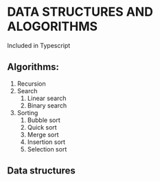 # DATA STRUCTURES AND ALOGORITHMS

Included in Typescript

## Algorithms:

1. Recursion
2. Search
   1. Linear search
   2. Binary search
3. Sorting
   1. Bubble sort
   2. Quick sort
   3. Merge sort
   4. Insertion sort
   5. Selection sort

## Data structures
